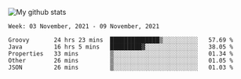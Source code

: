 ![My github stats](https://github-readme-stats.vercel.app/api?username=romvoid95&theme=gruvbox&include_all_commits=true&show_icons=true")

<!--START_SECTION:waka-->
```text
Week: 03 November, 2021 - 09 November, 2021

Groovy       24 hrs 23 mins  ██████████████▒░░░░░░░░░░   57.69 % 
Java         16 hrs 5 mins   █████████▓░░░░░░░░░░░░░░░   38.05 % 
Properties   33 mins         ▒░░░░░░░░░░░░░░░░░░░░░░░░   01.34 % 
Other        26 mins         ▒░░░░░░░░░░░░░░░░░░░░░░░░   01.05 % 
JSON         26 mins         ▒░░░░░░░░░░░░░░░░░░░░░░░░   01.03 % 
```
<!--END_SECTION:waka-->
